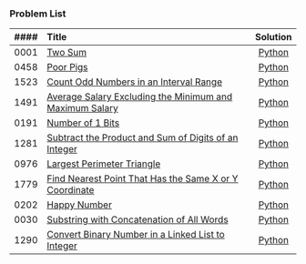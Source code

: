 ### Problem List

| #### | Title | Solution |
| :---: | :--- | :---: |
| 0001 | [Two Sum](https://leetcode.com/problems/two-sum/) | [Python](0001.py) |
| 0458 | [Poor Pigs](https://leetcode.com/problems/poor-pigs/) | [Python](0458.py) |
| 1523 | [Count Odd Numbers in an Interval Range](https://leetcode.com/problems/count-odd-numbers-in-an-interval-range/) | [Python](1523.py) |
| 1491 | [Average Salary Excluding the Minimum and Maximum Salary](https://leetcode.com/problems/average-salary-excluding-the-minimum-and-maximum-salary/) | [Python](1491.py) |
| 0191 | [Number of 1 Bits](https://leetcode.com/problems/number-of-1-bits/) | [Python](0191.py) |
| 1281 | [Subtract the Product and Sum of Digits of an Integer](https://leetcode.com/problems/subtract-the-product-and-sum-of-digits-of-an-integer/) | [Python](1281.py) |
| 0976 | [Largest Perimeter Triangle](https://leetcode.com/problems/largest-perimeter-triangle/)| [Python](0976.py) |
| 1779 | [Find Nearest Point That Has the Same X or Y Coordinate](https://leetcode.com/problems/find-nearest-point-that-has-the-same-x-or-y-coordinate/) | [Python](1779.py) |
| 0202 | [Happy Number](https://leetcode.com/problems/happy-number/) | [Python](0202.py) |
| 0030 | [Substring with Concatenation of All Words](https://leetcode.com/problems/substring-with-concatenation-of-all-words/) | [Python](0030.py) |
| 1290 | [Convert Binary Number in a Linked List to Integer](https://leetcode.com/problems/convert-binary-number-in-a-linked-list-to-integer/) | [Python](1290.py) |
